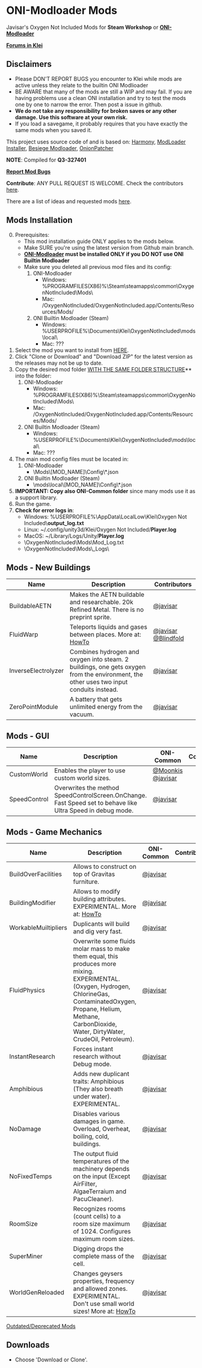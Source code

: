 # ONI-Modloader Mods
Javisar's Oxygen Not Included Mods for **Steam Workshop** or [**ONI-Modloader**](https://github.com/javisar/ONI-Modloader)

[**Forums in Klei**](https://forums.kleientertainment.com/forums/topic/97444-mods-trevices-mods-lair/)


Disclaimers
-----------
* Please DON'T REPORT BUGS you encounter to Klei while mods are active unless they relate to the builtin ONI Modlioader
* BE AWARE that many of the mods are still a WIP and may fail. If you are having problems use a clean ONI installation and try to test the mods one by one to narrow the error. Then post a issue in github.
* **We do not take any responsibility for broken saves or any other damage. Use this software at your own risk.**
* If you load a savegame, it probably requires that you have exactly the same mods when you saved it.

This project uses source code of and is based on: [Harmony](https://github.com/pardeike/Harmony), [ModLoader Installer](https://github.com/zeobviouslyfakeacc/ModLoaderInstaller), [Besiege Modloader](https://github.com/spaar/besiege-modloader), [OnionPatcher](https://forums.kleientertainment.com/topic/81296-mod159-materialcolor-onionpatcher/)


**NOTE**: Compiled for **Q3-327401**

**[Report Mod Bugs](https://github.com/javisar/ONI-Modloader-Mods/issues/new/choose)**

**Contribute**: ANY PULL REQUEST IS WELCOME. Check the contributors [here](https://github.com/javisar/ONI-Modloader-Mods/graphs/contributors). 

There are a list of ideas and requested mods [here](https://github.com/javisar/ONI-Modloader/issues).


Mods Installation
-----------------
0. Prerequisites:
   * This mod installation guide ONLY applies to the mods below.
   * Make SURE you're using the latest version from Github main branch.
   * **[ONI-Modloader](https://github.com/javisar/ONI-Modloader#quick-start) must be installed ONLY if you DO NOT use ONI Builtin Modloader**
   * Make sure you deleted all previous mod files and its config:
     1. ONI-Modloader	
        * Windows: %PROGRAMFILES(X86)%\Steam\steamapps\common\OxygenNotIncluded\Mods\
        * Mac: /OxygenNotIncluded/OxygenNotIncluded.app/Contents/Resources/Mods/
     2. ONI Builtin Modloader (Steam)
        * Windows: %USERPROFILE%\Documents\Klei\OxygenNotIncluded\mods\local\
        * Mac: ???
1. Select the mod you want to install from [HERE](https://github.com/javisar/ONI-Modloader-Mods/tree/master/Mods).
2. Click "Clone or Download" and "Download ZIP" for the latest version as the releases may not be up to date.
3. Copy the desired mod folder [WITH THE SAME FOLDER STRUCTURE](https://github.com/javisar/ONI-Modloader-Mods/tree/master/.github/folders.png)** into the folder:
   1. ONI-Modloader	
      * Windows: %PROGRAMFILES(X86)%\Steam\steamapps\common\OxygenNotIncluded\Mods\
      * Mac: /OxygenNotIncluded/OxygenNotIncluded.app/Contents/Resources/Mods/
   2. ONI Builtin Modloader (Steam)
      * Windows: %USERPROFILE%\Documents\Klei\OxygenNotIncluded\mods\local\
      * Mac: ???
4. The main mod config files must be located in:
   1. ONI-Modloader
      * \Mods\\[MOD_NAME]\Config\\*.json
   2. ONI Builtin Modloader (Steam)
      * \mods\local\\[MOD_NAME]\Config\\*.json
5. **IMPORTANT: Copy also ONI-Common folder** since many mods use it as a support library.
6. Run the game.
7. **Check for error logs in**:
   * Windows: %USERPROFILE%\AppData\LocalLow\Klei\Oxygen Not Included\\**output_log.txt** 
   * Linux: ~/.config/unity3d/Klei/Oxygen Not Included/**Player.log**
   * MacOS: ~/Library/Logs/Unity/**Player.log**
   * \OxygenNotIncluded\Mods\Mod_Log.txt
   * \OxygenNotIncluded\Mods\\_Logs\


Mods - New Buildings
--------------------
| Name  | Description | Contributors |
| ----- | ----------- | ------- |
| BuildableAETN | Makes the AETN buildable and researchable. 20k Refined Metal. There is no preprint sprite. | [@javisar](https://github.com/javisar) |
| FluidWarp | Teleports liquids and gases between places. More at: [HowTo](https://github.com/javisar/ONI-Modloader-Mods/blob/master/Mods/FluidWarp/FluidWarpModHowto.txt) | [@javisar](https://github.com/javisar) [@Blindfold](https://github.com/Blindfold) |
| InverseElectrolyzer | Combines hydrogen and oxygen into steam. 2 buildings, one gets oxygen from the environment, the other uses two input conduits instead. | [@javisar](https://github.com/javisar) |
| ZeroPointModule | A battery that gets unlimited energy from the vacuum. | [@javisar](https://github.com/javisar) |


Mods - GUI
--------------------
| Name  | Description | ONI-Common | Contributors |
| ----- | ----------- | ---------- | ------- |
| CustomWorld | Enables the player to use custom world sizes. | [@Moonkis](https://github.com/Moonkis) [@javisar](https://github.com/javisar) |
| SpeedControl | Overwrites the method SpeedControlScreen.OnChange. Fast Speed set to behave like Ultra Speed in debug mode. | [@javisar](https://github.com/javisar) |


Mods - Game Mechanics
--------------------
| Name  | Description | ONI-Common | Contributors |
| ----- | ----------- | ---------- | ------- |
| BuildOverFacilities | Allows to construct on top of Gravitas furniture. | [@javisar](https://github.com/javisar) |
| BuildingModifier | Allows to modify building attributes. EXPERIMENTAL. More at: [HowTo](https://github.com/javisar/ONI-Modloader-Mods/blob/master/Mods/BuildingModifier/BuildingModifierHowto.txt) | [@javisar](https://github.com/javisar) |
| WorkableMuiltipliers | Duplicants will build and dig very fast. | [@javisar](https://github.com/javisar) |
| FluidPhysics | Overwrite some fluids molar mass to make them equal, this produces more mixing. EXPERIMENTAL. (Oxygen, Hydrogen, ChlorineGas, ContaminatedOxygen, Propane, Helium, Methane, CarbonDioxide, Water, DirtyWater, CrudeOil, Petroleum). | [@javisar](https://github.com/javisar) |
| InstantResearch | Forces instant research without Debug mode. | [@javisar](https://github.com/javisar) |
| Amphibious | Adds new duplicant traits: Amphibious (They also breath under water). EXPERIMENTAL. | [@javisar](https://github.com/javisar) |
| NoDamage | Disables various damages in game. Overload, Overheat, boiling, cold, buildings. | [@javisar](https://github.com/javisar) |
| NoFixedTemps | The output fluid temperatures of the machinery depends on the input (Except AirFilter, AlgaeTerraium and PacuCleaner). | [@javisar](https://github.com/javisar) |
| RoomSize | Recognizes rooms (count cells) to a room size maximum of 1024. Configures maximum room sizes. | [@javisar](https://github.com/javisar) |
| SuperMiner | Digging drops the complete mass of the cell. | [@javisar](https://github.com/javisar) |
| WorldGenReloaded | Changes geysers properties, frequency and allowed zones. EXPERIMENTAL. Don't use small world sizes! More at: [HowTo](https://github.com/javisar/ONI-Modloader-Mods/blob/master/Mods/WorldGenReloaded/WorldGenReloadedHowto.txt) | [@javisar](https://github.com/javisar) |


[Outdated/Deprecated Mods](https://github.com/javisar/ONI-Modloader-Mods/blob/master/Outdated.md)


Downloads
---------
* Choose 'Download or Clone'.

